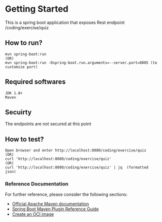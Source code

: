 # Getting Started

This is a spring boot application that exposes Rest endpoint /coding/exercise/quiz

## How to run?
	mvn spring-boot:run
    (OR)
    mvn spring-boot:run -Dspring-boot.run.arguments=--server.port=8085 (to customize port)
	
## Required softwares
	JDK 1.8+
	Maven

## Secuirty
  The endpoints are not secured at this point
  
## How to test?
	Open browser and enter http://localhost:8080/coding/exercise/quiz
	(OR)
	curl 'http://localhost:8080/coding/exercise/quiz'
	(OR)
	curl 'http://localhost:8080/coding/exercise/quiz' | jq  (formatted json)
  


### Reference Documentation
For further reference, please consider the following sections:

* [Official Apache Maven documentation](https://maven.apache.org/guides/index.html)
* [Spring Boot Maven Plugin Reference Guide](https://docs.spring.io/spring-boot/docs/2.5.2/maven-plugin/reference/html/)
* [Create an OCI image](https://docs.spring.io/spring-boot/docs/2.5.2/maven-plugin/reference/html/#build-image)

